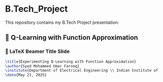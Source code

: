 # B.Tech_Project

This repository contains my B.Tech Project presentation:

## 🧠 Q-Learning with Function Approximation

### 📄 LaTeX Beamer Title Slide

```latex
\title{Experimenting Q-Learning with Function Approximation}
\author{Syed Mohammed Umar Farooq}
\institute{Department of Electrical Engineering \\ Indian Institute of Technology, Madras}
\date{May 21, 2025}
